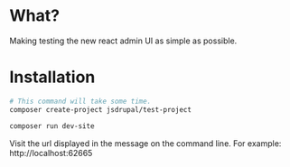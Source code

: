 # What?

Making testing the new react admin UI as simple as possible.

# Installation

```sh
# This command will take some time.
composer create-project jsdrupal/test-project

composer run dev-site
```

Visit the url displayed in the message on the command line. For example:
http://localhost:62665
